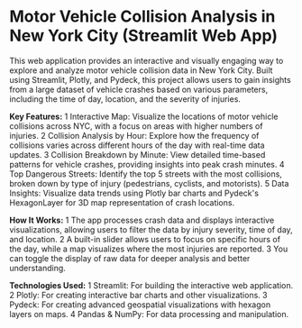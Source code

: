 # Motor Vehicle Collision Analysis in New York City (Streamlit Web App)
This web application provides an interactive and visually engaging way to explore and analyze motor vehicle collision data in New York City. Built using Streamlit, Plotly, and Pydeck, this project allows users to gain insights from a large dataset of vehicle crashes based on various parameters, including the time of day, location, and the severity of injuries.

**Key Features:**
1 Interactive Map: Visualize the locations of motor vehicle collisions across NYC, with a focus on areas with higher numbers of injuries.
2 Collision Analysis by Hour: Explore how the frequency of collisions varies across different hours of the day with real-time data updates.
3 Collision Breakdown by Minute: View detailed time-based patterns for vehicle crashes, providing insights into peak crash minutes.
4 Top Dangerous Streets: Identify the top 5 streets with the most collisions, broken down by type of injury (pedestrians, cyclists, and motorists).
5 Data Insights: Visualize data trends using Plotly bar charts and Pydeck's HexagonLayer for 3D map representation of crash locations.

**How It Works:**
1 The app processes crash data and displays interactive visualizations, allowing users to filter the data by injury severity, time of day, and location.
2 A built-in slider allows users to focus on specific hours of the day, while a map visualizes where the most injuries are reported.
3 You can toggle the display of raw data for deeper analysis and better understanding.

**Technologies Used:**
1 Streamlit: For building the interactive web application.
2 Plotly: For creating interactive bar charts and other visualizations.
3 Pydeck: For creating advanced geospatial visualizations with hexagon layers on maps.
4 Pandas & NumPy: For data processing and manipulation.
